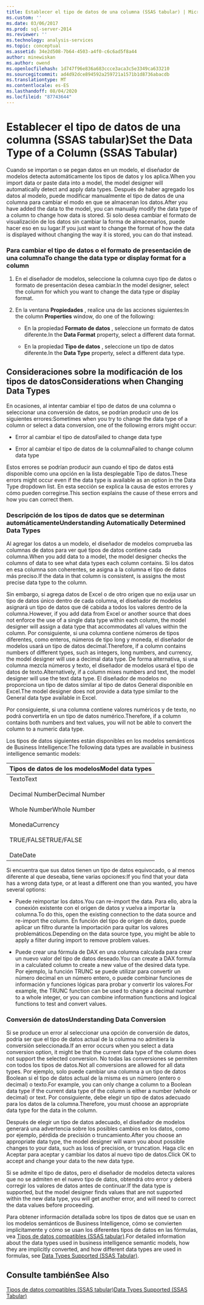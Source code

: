 ```yaml
---
title: Establecer el tipo de datos de una columna (SSAS tabular) | Microsoft Docs
ms.custom: ''
ms.date: 03/06/2017
ms.prod: sql-server-2014
ms.reviewer: ''
ms.technology: analysis-services
ms.topic: conceptual
ms.assetid: 34e2d508-7b64-4503-a4f0-c6c6ad5f8a44
author: minewiskan
ms.author: owend
ms.openlocfilehash: 1d747f96e836a683ccce3aca3c5e3349ca633210
ms.sourcegitcommit: ad4d92dce894592a259721a1571b1d8736abacdb
ms.translationtype: MT
ms.contentlocale: es-ES
ms.lasthandoff: 08/04/2020
ms.locfileid: "87743644"
---
```

# <a name="set-the-data-type-of-a-column-ssas-tabular"></a><span data-ttu-id="647d3-102">Establecer el tipo de datos de una columna (SSAS tabular)</span><span class="sxs-lookup"><span data-stu-id="647d3-102">Set the Data Type of a Column (SSAS Tabular)</span></span>
  <span data-ttu-id="647d3-103">Cuando se importan o se pegan datos en un modelo, el diseñador de modelos detecta automáticamente los tipos de datos y los aplica.</span><span class="sxs-lookup"><span data-stu-id="647d3-103">When you import data or paste data into a model, the model designer will automatically detect and apply data types.</span></span> <span data-ttu-id="647d3-104">Después de haber agregado los datos al modelo, puede modificar manualmente el tipo de datos de una columna para cambiar el modo en que se almacenan los datos.</span><span class="sxs-lookup"><span data-stu-id="647d3-104">After you have added the data to the model, you can manually modify the data type of a column to change how data is stored.</span></span> <span data-ttu-id="647d3-105">Si solo desea cambiar el formato de visualización de los datos sin cambiar la forma de almacenarlos, puede hacer eso en su lugar.</span><span class="sxs-lookup"><span data-stu-id="647d3-105">If you just want to change the format of how the data is displayed without changing the way it is stored, you can do that instead.</span></span>  
  
### <a name="to-change-the-data-type-or-display-format-for-a-column"></a><span data-ttu-id="647d3-106">Para cambiar el tipo de datos o el formato de presentación de una columna</span><span class="sxs-lookup"><span data-stu-id="647d3-106">To change the data type or display format for a column</span></span>  
  
1.  <span data-ttu-id="647d3-107">En el diseñador de modelos, seleccione la columna cuyo tipo de datos o formato de presentación desea cambiar.</span><span class="sxs-lookup"><span data-stu-id="647d3-107">In the model designer, select the column for which you want to change the data type or display format.</span></span>  
  
2.  <span data-ttu-id="647d3-108">En la ventana **Propiedades** , realice una de las acciones siguientes:</span><span class="sxs-lookup"><span data-stu-id="647d3-108">In the column **Properties** window, do one of the following:</span></span>  
  
    -   <span data-ttu-id="647d3-109">En la propiedad **Formato de datos** , seleccione un formato de datos diferente.</span><span class="sxs-lookup"><span data-stu-id="647d3-109">In the **Data Format** property, select a different data format.</span></span>  
  
    -   <span data-ttu-id="647d3-110">En la propiedad **Tipo de datos** , seleccione un tipo de datos diferente.</span><span class="sxs-lookup"><span data-stu-id="647d3-110">In the **Data Type** property, select a different data type.</span></span>  
  
## <a name="considerations-when-changing-data-types"></a><span data-ttu-id="647d3-111">Consideraciones sobre la modificación de los tipos de datos</span><span class="sxs-lookup"><span data-stu-id="647d3-111">Considerations when Changing Data Types</span></span>  
 <span data-ttu-id="647d3-112">En ocasiones, al intentar cambiar el tipo de datos de una columna o seleccionar una conversión de datos, se podrían producir uno de los siguientes errores:</span><span class="sxs-lookup"><span data-stu-id="647d3-112">Sometimes when you try to change the data type of a column or select a data conversion, one of the following errors might occur:</span></span>  
  
-   <span data-ttu-id="647d3-113">Error al cambiar el tipo de datos</span><span class="sxs-lookup"><span data-stu-id="647d3-113">Failed to change data type</span></span>  
  
-   <span data-ttu-id="647d3-114">Error al cambiar el tipo de datos de la columna</span><span class="sxs-lookup"><span data-stu-id="647d3-114">Failed to change column data type</span></span>  
  
 <span data-ttu-id="647d3-115">Estos errores se podrían producir aun cuando el tipo de datos está disponible como una opción en la lista desplegable Tipo de datos.</span><span class="sxs-lookup"><span data-stu-id="647d3-115">These errors might occur even if the data type is available as an option in the Data Type dropdown list.</span></span> <span data-ttu-id="647d3-116">En esta sección se explica la causa de estos errores y cómo pueden corregirse.</span><span class="sxs-lookup"><span data-stu-id="647d3-116">This section explains the cause of these errors and how you can correct them.</span></span>  
  
### <a name="understanding-automatically-determined-data-types"></a><span data-ttu-id="647d3-117">Descripción de los tipos de datos que se determinan automáticamente</span><span class="sxs-lookup"><span data-stu-id="647d3-117">Understanding Automatically Determined Data Types</span></span>  
 <span data-ttu-id="647d3-118">Al agregar los datos a un modelo, el diseñador de modelos comprueba las columnas de datos para ver qué tipos de datos contiene cada columna.</span><span class="sxs-lookup"><span data-stu-id="647d3-118">When you add data to a model, the model designer checks the columns of data to see what data types each column contains.</span></span> <span data-ttu-id="647d3-119">Si los datos en esa columna son coherentes, se asigna a la columna el tipo de datos más preciso.</span><span class="sxs-lookup"><span data-stu-id="647d3-119">If the data in that column is consistent, is assigns the most precise data type to the column.</span></span>  
  
 <span data-ttu-id="647d3-120">Sin embargo, si agrega datos de Excel o de otro origen que no exija usar un tipo de datos único dentro de cada columna, el diseñador de modelos asignará un tipo de datos que dé cabida a todos los valores dentro de la columna.</span><span class="sxs-lookup"><span data-stu-id="647d3-120">However, if you add data from Excel or another source that does not enforce the use of a single data type within each column, the model designer will assign a data type that accommodates all values within the column.</span></span> <span data-ttu-id="647d3-121">Por consiguiente, si una columna contiene números de tipos diferentes, como enteros, números de tipo long y moneda, el diseñador de modelos usará un tipo de datos decimal.</span><span class="sxs-lookup"><span data-stu-id="647d3-121">Therefore, if a column contains numbers of different types, such as integers, long numbers, and currency, the model designer will use a decimal data type.</span></span> <span data-ttu-id="647d3-122">De forma alternativa, si una columna mezcla números y texto, el diseñador de modelos usará el tipo de datos de texto.</span><span class="sxs-lookup"><span data-stu-id="647d3-122">Alternatively, if a column mixes numbers and text, the model designer will use the text data type.</span></span> <span data-ttu-id="647d3-123">El diseñador de modelos no proporciona un tipo de datos similar al tipo de datos General disponible en Excel.</span><span class="sxs-lookup"><span data-stu-id="647d3-123">The model designer does not provide a data type similar to the General data type available in Excel.</span></span>  
  
 <span data-ttu-id="647d3-124">Por consiguiente, si una columna contiene valores numéricos y de texto, no podrá convertirla en un tipo de datos numérico.</span><span class="sxs-lookup"><span data-stu-id="647d3-124">Therefore, if a column contains both numbers and text values, you will not be able to convert the column to a numeric data type.</span></span>  
  
 <span data-ttu-id="647d3-125">Los tipos de datos siguientes están disponibles en los modelos semánticos de Business Intelligence:</span><span class="sxs-lookup"><span data-stu-id="647d3-125">The following data types are available in business intelligence semantic models:</span></span>  
  
|<span data-ttu-id="647d3-126">Tipos de datos de los modelos</span><span class="sxs-lookup"><span data-stu-id="647d3-126">Model data types</span></span>|  
|----------------------|  
|<span data-ttu-id="647d3-127">Texto</span><span class="sxs-lookup"><span data-stu-id="647d3-127">Text</span></span><br /><br /> <span data-ttu-id="647d3-128">Decimal Number</span><span class="sxs-lookup"><span data-stu-id="647d3-128">Decimal Number</span></span><br /><br /> <span data-ttu-id="647d3-129">Whole Number</span><span class="sxs-lookup"><span data-stu-id="647d3-129">Whole Number</span></span><br /><br /> <span data-ttu-id="647d3-130">Moneda</span><span class="sxs-lookup"><span data-stu-id="647d3-130">Currency</span></span><br /><br /> <span data-ttu-id="647d3-131">TRUE/FALSE</span><span class="sxs-lookup"><span data-stu-id="647d3-131">TRUE/FALSE</span></span><br /><br /> <span data-ttu-id="647d3-132">Date</span><span class="sxs-lookup"><span data-stu-id="647d3-132">Date</span></span>|  
  
 <span data-ttu-id="647d3-133">Si encuentra que sus datos tienen un tipo de datos equivocado, o al menos diferente al que deseaba, tiene varias opciones:</span><span class="sxs-lookup"><span data-stu-id="647d3-133">If you find that your data has a wrong data type, or at least a different one than you wanted, you have several options:</span></span>  
  
-   <span data-ttu-id="647d3-134">Puede reimportar los datos.</span><span class="sxs-lookup"><span data-stu-id="647d3-134">You can re-import the data.</span></span> <span data-ttu-id="647d3-135">Para ello, abra la conexión existente con el origen de datos y vuelva a importar la columna.</span><span class="sxs-lookup"><span data-stu-id="647d3-135">To do this, open the existing connection to the data source and re-import the column.</span></span> <span data-ttu-id="647d3-136">En función del tipo de origen de datos, puede aplicar un filtro durante la importación para quitar los valores problemáticos.</span><span class="sxs-lookup"><span data-stu-id="647d3-136">Depending on the data source type, you might be able to apply a filter during import to remove problem values.</span></span>  
  
-   <span data-ttu-id="647d3-137">Puede crear una fórmula de DAX en una columna calculada para crear un nuevo valor del tipo de datos deseado.</span><span class="sxs-lookup"><span data-stu-id="647d3-137">You can create a DAX formula in a calculated column to create a new value of the desired data type.</span></span> <span data-ttu-id="647d3-138">Por ejemplo, la función TRUNC se puede utilizar para convertir un número decimal en un número entero, o puede combinar funciones de información y funciones lógicas para probar y convertir los valores.</span><span class="sxs-lookup"><span data-stu-id="647d3-138">For example, the TRUNC function can be used to change a decimal number to a whole integer, or you can combine information functions and logical functions to test and convert values.</span></span>  
  
### <a name="understanding-data-conversion"></a><span data-ttu-id="647d3-139">Conversión de datos</span><span class="sxs-lookup"><span data-stu-id="647d3-139">Understanding Data Conversion</span></span>  
 <span data-ttu-id="647d3-140">Si se produce un error al seleccionar una opción de conversión de datos, podría ser que el tipo de datos actual de la columna no admitiera la conversión seleccionada.</span><span class="sxs-lookup"><span data-stu-id="647d3-140">If an error occurs when you select a data conversion option, it might be that the current data type of the column does not support the selected conversion.</span></span> <span data-ttu-id="647d3-141">No todas las conversiones se permiten con todos los tipos de datos.</span><span class="sxs-lookup"><span data-stu-id="647d3-141">Not all conversions are allowed for all data types.</span></span> <span data-ttu-id="647d3-142">Por ejemplo, solo puede cambiar una columna a un tipo de datos Boolean si el tipo de datos actual de la misma es un número (entero o decimal) o texto.</span><span class="sxs-lookup"><span data-stu-id="647d3-142">For example, you can only change a column to a Boolean data type if the current data type of the column is either a number (whole or decimal) or text.</span></span> <span data-ttu-id="647d3-143">Por consiguiente, debe elegir un tipo de datos adecuado para los datos de la columna.</span><span class="sxs-lookup"><span data-stu-id="647d3-143">Therefore, you must choose an appropriate data type for the data in the column.</span></span>  
  
 <span data-ttu-id="647d3-144">Después de elegir un tipo de datos adecuado, el diseñador de modelos generará una advertencia sobre los posibles cambios en los datos, como por ejemplo, pérdida de precisión o truncamiento.</span><span class="sxs-lookup"><span data-stu-id="647d3-144">After you choose an appropriate data type, the model designer will warn you about possible changes to your data, such as loss of precision, or truncation.</span></span> <span data-ttu-id="647d3-145">Haga clic en Aceptar para aceptar y cambiar los datos al nuevo tipo de datos.</span><span class="sxs-lookup"><span data-stu-id="647d3-145">Click OK to accept and change your data to the new data type.</span></span>  
  
 <span data-ttu-id="647d3-146">Si se admite el tipo de datos, pero el diseñador de modelos detecta valores que no se admiten en el nuevo tipo de datos, obtendrá otro error y deberá corregir los valores de datos antes de continuar.</span><span class="sxs-lookup"><span data-stu-id="647d3-146">If the data type is supported, but the model designer finds values that are not supported within the new data type, you will get another error, and will need to correct the data values before proceeding.</span></span>  
  
 <span data-ttu-id="647d3-147">Para obtener información detallada sobre los tipos de datos que se usan en los modelos semánticos de Business Intelligence, cómo se convierten implícitamente y cómo se usan los diferentes tipos de datos en las fórmulas, vea [Tipos de datos compatibles &#40;SSAS tabular&#41;](data-types-supported-ssas-tabular.md).</span><span class="sxs-lookup"><span data-stu-id="647d3-147">For detailed information about the data types used in business intelligence semantic models, how they are implicitly converted, and how different data types are used in formulas, see [Data Types Supported &#40;SSAS Tabular&#41;](data-types-supported-ssas-tabular.md).</span></span>  
  
## <a name="see-also"></a><span data-ttu-id="647d3-148">Consulte también</span><span class="sxs-lookup"><span data-stu-id="647d3-148">See Also</span></span>  
 [<span data-ttu-id="647d3-149">Tipos de datos compatibles &#40;SSAS tabular&#41;</span><span class="sxs-lookup"><span data-stu-id="647d3-149">Data Types Supported &#40;SSAS Tabular&#41;</span></span>](data-types-supported-ssas-tabular.md)  
  
  
